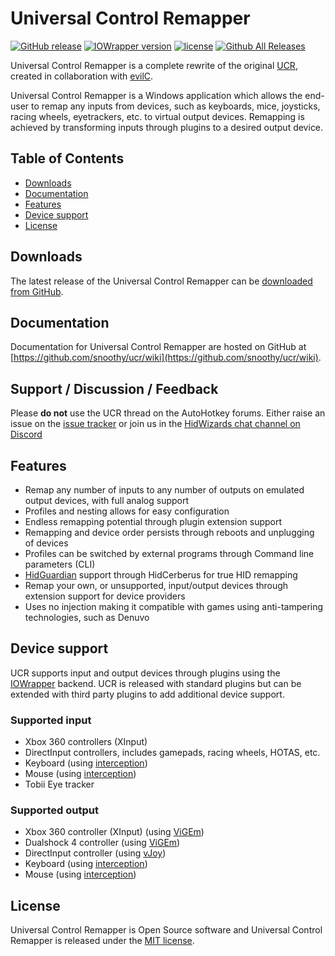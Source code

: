 # Universal Control Remapper
[![GitHub release](https://img.shields.io/badge/release-v0.2.0-blue.svg)](https://github.com/Snoothy/UCR/releases/tag/v0.2.0) [![IOWrapper version](https://img.shields.io/badge/IOWrapper-v0.3.1-blue.svg)](https://github.com/evilC/IOWrapper) [![license](https://img.shields.io/github/license/snoothy/ucr.svg)](https://github.com/Snoothy/UCR/blob/master/LICENSE) [![Github All Releases](https://img.shields.io/github/downloads/snoothy/ucr/total.svg)](https://github.com/Snoothy/UCR/releases)

Universal Control Remapper is a complete rewrite of the original [UCR](https://github.com/evilC/UCR), created in collaboration with [evilC](https://github.com/evilC/).

Universal Control Remapper is a Windows application which allows the end-user to remap any inputs from devices, such as keyboards, mice, joysticks, racing wheels, eyetrackers, etc. to virtual output devices. Remapping is achieved by transforming inputs through plugins to a desired output device.

## Table of Contents ##

- [Downloads](#downloads)
- [Documentation](#documentation)
- [Features](#features)
- [Device support](#device-support)
- [License](#license)

## Downloads ##

The latest release of the Universal Control Remapper can be [downloaded from GitHub](https://github.com/snoothy/ucr/releases).

## Documentation ##

Documentation for Universal Control Remapper are hosted on GitHub at [https://github.com/snoothy/ucr/wiki](https://github.com/snoothy/ucr/wiki).

## Support / Discussion / Feedback

Please **do not** use the UCR thread on the AutoHotkey forums. Either raise an issue on the [issue tracker](issues) or join us in the [HidWizards chat channel on Discord](https://discord.gg/MmnhQYQ)

## Features ##
- Remap any number of inputs to any number of outputs on emulated output devices, with full analog support
- Profiles and nesting allows for easy configuration 
- Endless remapping potential through plugin extension support
- Remapping and device order persists through reboots and unplugging of devices
- Profiles can be switched by external programs through Command line parameters (CLI)
- [HidGuardian](https://github.com/nefarius/ViGEm/tree/master/Sys/HidGuardian) support through HidCerberus for true HID remapping 
- Remap your own, or unsupported, input/output devices through extension support for device providers
- Uses no injection making it compatible with games using anti-tampering technologies, such as Denuvo

## Device support ##

UCR supports input and output devices through plugins using the [IOWrapper](https://github.com/evilC/IOWrapper) backend. UCR is released with standard plugins but can be extended with third party plugins to add additional device support.

### Supported input ###

- Xbox 360 controllers (XInput)
- DirectInput controllers, includes gamepads, racing wheels, HOTAS, etc.
- Keyboard (using [interception](https://github.com/oblitum/Interception))
- Mouse (using [interception](https://github.com/oblitum/Interception))
- Tobii Eye tracker

### Supported output ###

- Xbox 360 controller (XInput) (using [ViGEm](https://github.com/nefarius/ViGEm))
- Dualshock 4 controller (using [ViGEm](https://github.com/nefarius/ViGEm))
- DirectInput controller (using [vJoy](https://github.com/shauleiz/vJoy))
- Keyboard (using [interception](https://github.com/oblitum/Interception))
- Mouse (using [interception](https://github.com/oblitum/Interception))

## License ##

Universal Control Remapper is Open Source software and Universal Control Remapper is released under the [MIT license](https://github.com/Snoothy/UCR/blob/master/LICENSE). 
